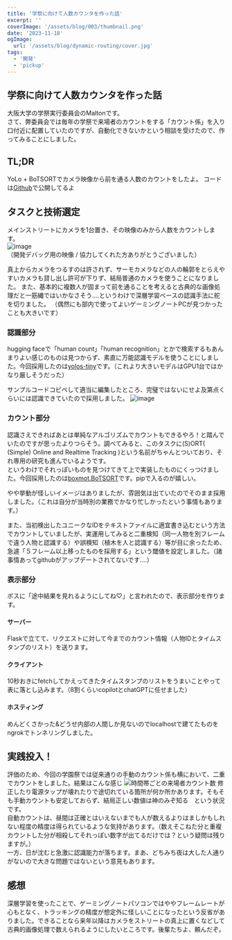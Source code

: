 ```yaml
---
title: '学祭に向けて人数カウンタを作った話'
excerpt: ''
coverImage: '/assets/blog/003/thumbnail.png'
date: '2023-11-18'
ogImage:
  url: '/assets/blog/dynamic-routing/cover.jpg'
tags:
  - '開発'
  - 'pickup'
---
```


## 学祭に向けて人数カウンタを作った話
大阪大学の学祭実行委員会のMaltonです。  
さて、弊委員会では毎年の学祭で来場者のカウントをする「カウント係」を入り口付近に配置していたのですが、自動化できないかという相談を受けたので、作ってみることにしました。

## TL;DR
YoLo + BoTSORTでカメラ映像から前を通る人数のカウントをしたよ。
コードは[Github](https://github.com/maltonn/human-counting)で公開してるよ

## タスクと技術選定
メインストリートにカメラを1台置き、その映像のみから人数をカウントします。   
![image](003/1.png)
（開発デバッグ用の映像 / 協力してくれた方ありがとうございました）

真上からカメラをつるすのは許されず、サーモカメラなどの人の輪郭をとらえやすいカメラも貸し出し許可が下りず、結局普通のカメラを使うことになりました。  また、基本的に複数人が固まって前を通ることを考えると古典的な画像処理だと一筋縄ではいかなさそう....というわけで深層学習ベースの認識手法に舵を切りました。  （偶然にも部内で使ってよいゲーミングノートPCが見つかったことも大きいです）  

### 認識部分
hugging faceで「human count」「human recognition」とかで検索するもあんまりよい感じのものは見つからず、素直に万能認識モデルを使うことにしました。今回採用したのは[yolos-tiny](https://huggingface.co/hustvl/yolos-tiny)です。（これより大きいモデルはGPU1台ではかなり厳しそうだった）

サンプルコードコピペして適当に編集したところ、完璧ではないにせよ及第点くらいには認識できていたので採用しました。
![image](003/2.png)

### カウント部分
認識さえできればあとは単純なアルゴリズムでカウントもできるやろ！と踏んでいたのですが思ったよりつらそう。調べてみると、このタスクに(S)ORT( (Simple) Online and Realtime Tracking )という名前がちゃんとついており、それ専用の研究も進んでいるようです。  
というわけでそれっぽいものを見つけてきて上で実装したものにくっつけました。今回採用したのは[boxmot.BoTSORT](https://pypi.org/project/boxmot/)です。pipで入るのが嬉しい。

やや挙動が怪しいイメージはありましたが、雰囲気は出ていたのでそのまま採用しました。（これは自分が当時別の業務でかなり忙しかったという事情もあります。）

また、当初検出したユニークなIDをテキストファイルに適宜書き込むという方法でカウントしていましたが、実運用してみると二重検知（同一人物を別フレームで違う人物と認識する）や誤検知（植木を人と認識する）等が目に余ったため、急遽「５フレーム以上移ったものを採用する」という閾値を設定しました。（諸事情あってgithubがアップデートされてないです....）

### 表示部分
ボスに「途中結果を見れるようにしてね♡」と言われたので、表示部分を作ります。  
#### サーバー
Flaskで立てて、リクエストに対して今までのカウント情報（人物IDとタイムスタンプのリスト）を送ります。  
#### クライアント
10秒おきにfetchしてかえってきたタイムスタンプのリストをうまいことやって表に落とし込みます。（8割くらいcopilotとchatGPTに任せました）  
#### ホスティング
めんどくさかった&どうせ内部の人間しか見ないのでlocalhostで建てたものをngrokでトンネリングしました。

## 実践投入！
評価のため、今回の学園祭では従来通りの手動のカウント係も横において、二重でカウントをしました。結果はこんな感じ
![時間帯ごとの来場者カウント数](003/graph1.png)
修正したり電源タップが壊れたりで途切れている箇所が何か所かあります。そもそも手動カウントも安定しておらず、結局正しい数値は神のみぞ知る　という状況です。  
自動カウントは、昼間は正確とはいえないまでも人が数えるよりはましかもしれない程度の精度は得られているような気持があります。（数えそこねた分と重複カウントした分が相殺してそれっぽい数字が出てるだけでは？という疑問は残りますが。）  
一方、日が沈むと急激に認識能力が落ちます。まあ、どちみち夜は大した人通りがないので大きな問題ではないという意見もあります。

## 感想
深層学習を使ったことで、ゲーミングノートパソコンではややフレームレートが心もとなく、トラッキングの精度が想定外に怪しいことになったという反省がありました。できることなら来年以降はカメラをストリートの真上に置くなどして古典的画像処理で数えられるようにしたいところです。後輩たちよ、頼んだぞ。
